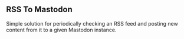 ## RSS To Mastodon

Simple solution for periodically checking an RSS feed and posting new content from it to a given Mastodon instance.
